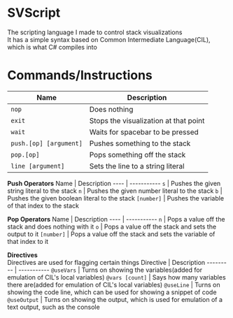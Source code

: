 # SVScript
The scripting language I made to control stack visualizations<br>
It has a simple syntax based on Common Intermediate Language(CIL), which is what C# compiles into

# Commands/Instructions
Name | Description
---- | -----------
`nop` | Does nothing
`exit` | Stops the visualization at that point
`wait` | Waits for spacebar to be pressed
`push.[op] [argument]` | Pushes something to the stack
`pop.[op]` | Pops something off the stack
`line [argument]` | Sets the line to a string literal

**Push Operators**
Name | Description
---- | -----------
`s` | Pushes the given string literal to the stack
`n` | Pushes the given number literal to the stack
`b` | Pushes the given boolean literal to the stack
`[number]` | Pushes the variable of that index to the stack

**Pop Operators**
Name | Description
---- | -----------
`n` | Pops a value off the stack and does nothing with it
`o` | Pops a value off the stack and sets the output to it
`[number]` | Pops a value off the stack and sets the variable of that index to it

**Directives**<br>
Directives are used for flagging certain things
Directive | Description
--------- | -----------
`@useVars` | Turns on showing the variables(added for emulation of CIL's local variables)
`@vars [count]` | Says how many variables there are(added for emulation of CIL's local variables)
`@useLine` | Turns on showing the code line, which can be used for showing a snippet of code
`@useOutput` | Turns on showing the output, which is used for emulation of a text output, such as the console